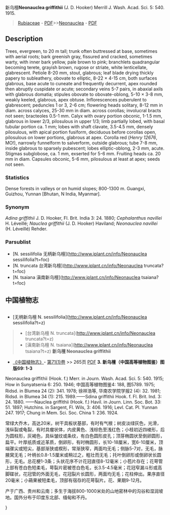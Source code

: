 新乌檀**Neonauclea griffithii** (J. D. Hooker) Merrill J. Wash. Acad. Sci. 5: 540. 1915.

> [Rubiaceae](http://www.iplant.cn/info/Rubiaceae?t=foc) - [PDF](http://www.iplant.cn/foc/pdf/Rubiaceae.pdf)>>[Neonauclea](http://www.iplant.cn/info/Neonauclea?t=foc) - [PDF](http://www.iplant.cn/foc/pdf/Neonauclea.pdf)

## Description

Trees, evergreen, to 20 m tall; trunk often buttressed at base, sometimes with aerial roots; bark greenish gray, fissured and cracked, sometimes warty, with inner bark yellow, pale brown to pink; branchlets quadrangular becoming terete, grayish brown, rugose or striate, white lenticellate, glabrescent. Petiole 8-20 mm, stout, glabrous; leaf blade drying thickly papery to subleathery, obovate to elliptic, 8-22 × 4-15 cm, both surfaces glabrous, base acute to cuneate and frequently decurrent, apex rounded then abruptly cuspidate or acute; secondary veins 5-7 pairs, in abaxial axils with glabrous domatia; stipules obovate to obovate-oblong, 5-10 × 3-8 mm, weakly keeled, glabrous, apex obtuse. Inflorescences puberulent to glabrescent; peduncles 1 or 3, 2-6 cm; flowering heads solitary, 8-12 mm in diam. across calyces, 25-30 mm in diam. across corollas; involucral bracts not seen; bracteoles 0.5-1 mm. Calyx with ovary portion obconic, 1-1.5 mm, glabrous in lower 2/3, pilosulous in upper 1/3; limb partially lobed, with basal tubular portion ca. 1 mm; lobes with shaft clavate, 3.5-4.5 mm, densely pilosulous, with apical portion fusiform, deciduous before corollas open, pilosulous on lower portions, glabrous at apex. Corolla red (*Henry 12676*, MO!), narrowly funnelform to salverform, outside glabrous; tube 7-8 mm, inside glabrous to sparsely pubescent; lobes elliptic-oblong, 2-3 mm, acute. Stigmas subglobose, ca. 1 mm, exserted for 5-6 mm. Fruiting heads ca. 20 mm in diam. Capsules obconic, 5-6 mm, pilosulous at least at apex; seeds not seen.

### Statistics
Dense forests in valleys or on humid slopes; 800-1300 m. Guangxi, Guizhou, Yunnan [Bhutan, N India, Myanmar].

### Synonym
*Adina griffithii* J. D. Hooker, Fl. Brit. India 3: 24. 1880; *Cephalanthus navillei* H. Léveillé; *Nauclea griffithii* (J. D. Hooker) Haviland; *Neonauclea navillei* (H. Léveillé) Rehder.

### Parsublist

* [N.  sessilifolia  无柄新乌檀](http://www.iplant.cn/info/Neonauclea sessilifolia?t=foc)
* [N.  truncata  台湾新乌檀](http://www.iplant.cn/info/Neonauclea truncata?t=foc)
* [N.  tsaiana  滇南新乌檀](http://www.iplant.cn/info/Neonauclea tsaiana?t=foc)

## 中国植物志
## 
* [无柄新乌檀  N.  sessilifolia](http://www.iplant.cn/info/Neonauclea sessilifolia?t=z)
> * [台湾新乌檀  N.  truncata](http://www.iplant.cn/info/Neonauclea truncata?t=z)
> * [滇南新乌檀  N.  tsaiana](http://www.iplant.cn/info/Neonauclea tsaiana?t=z)
**新乌檀 Neonauclea griffithii**

* [《中国植物志》](http://www.iplant.cn/frps)- [第71(1)卷](http://www.iplant.cn/frps/vol/71(1)) >> 265页 [PDF](http://www.iplant.cn/frps/pdf/71(1)/265a.PDF)
**3. 新乌檀（中国高等植物图鉴）图版69: 1-3**

Neonauclea griffithii (Hook. f.) Merr. in Journ. Wash. Acad. Sci. 5: 540. 1915; How in Sunyatsenia 6: 250. 1946; 中国高等植物图鉴4: 188, 图5789. 1975; Ridsd. in Blumea 24 (2): 341. 1978; 徐祥浩等, 华南农学院学报2 (4): 32. 1981; Ridsd. in Blumea 34 (1): 215. 1989.——Sdina griffithii Hook. f. Fl. Brit. Ind. 3: 24. 1880. ——Nauclea griffithii (Hook. f.) Havil. in Journ. Linn. Soc. Bot. 33: 51. 1897; Hutchins. in Sargent, Fl. Wils, 3: 406. 1916; Levl. Cat. Pl. Yunnan 247. 1917; Chung in Mem. Sci. Soc. China 1: 236. 1924.

常绿大乔木，高达20米，树干具板状基部，有时有气根；树皮淡绿灰色，光滑，浅纵裂或龟裂，有时具瘤状体，内皮黄色、浅棕色至浅红色；小枝初近四棱形，后为圆柱形，灰褐色，具纵皱纹或条纹，有白色圆形皮孔；顶芽椭圆状至倒卵圆形，扁平。叶厚纸质或近革质，倒卵形，有时椭圆形，长10-18厘米，宽6-10厘米，顶端骤尖或短尖，基部渐狭或楔形，常渐狭窄，两面均无毛；侧脉5-7对，无毛，脉腋窝无毛；叶柄长0.8-1.5厘米或稍过之，粗壮而无毛；托叶倒卵形或倒卵状长圆形，无毛。总花梗1-3条；头状花序不计花冠直径8-12毫米；小苞片存在；花萼管上部有苍白色短柔毛，萼裂片密被苍白色毛，长3.5-4.5毫米；花冠窄漏斗形或高脚碟状，花冠管的外面无毛，花冠裂片长圆形，两面均无毛；花柱伸出。果序直径20毫米；小蒴果被短柔毛，顶部有宿存的花萼裂片。花、果期9-12月。

产于广西、贵州和云南；多生于海拔800-1000米处的山地密林中的沟谷和湿润坡地。国外分布于印度东北部、缅甸和不丹。

}